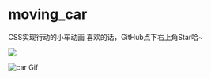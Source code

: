 # moving_car
CSS实现行动的小车动画
  喜欢的话，GitHub点下右上角Star哈~

![](http://github.com/nuoyax/moving_car/blob/main/car.gif)

<img alt="car Gif" src='https://github.com/nuoyax/moving_car/blob/main/car.gif' />